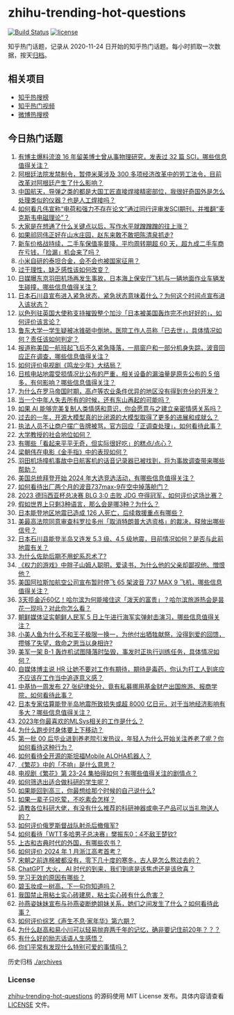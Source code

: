 # zhihu-trending-hot-questions

[![Build Status](https://github.com/justjavac/zhihu-trending-hot-questions/workflows/ci/badge.svg?branch=master)](https://github.com/justjavac/zhihu-trending-hot-questions/actions)
[![license](https://img.shields.io/github/license/justjavac/zhihu-trending-hot-questions)](https://github.com/justjavac/zhihu-trending-hot-questions/blob/master/LICENSE)

知乎热门话题，记录从 2020-11-24
日开始的知乎热门话题。每小时抓取一次数据，按天[归档](./archives)。

## 相关项目

- [知乎热搜榜](https://github.com/justjavac/zhihu-trending-top-search)
- [知乎热门视频](https://github.com/justjavac/zhihu-trending-hot-video)
- [微博热搜榜](https://github.com/justjavac/weibo-trending-hot-search)

## 今日热门话题

<!-- BEGIN -->
<!-- 最后更新时间 Sun Jan 07 2024 08:55:33 GMT+0800 (China Standard Time) -->

1. [有博主爆料流浪 16 年留美博士曾从事物理研究，发表过 32 篇 SCI，哪些信息值得关注？](https://www.zhihu.com/question/638205333)
1. [阿根廷法院发禁制令，暂停米莱涉及 300 多项经济改革中的劳工法令，目前改革对阿根廷产生了什么影响？](https://www.zhihu.com/question/638179240)
1. [中国航天，导弹之类的都是大国工匠直接焊接精密部位，我很好奇国外是怎么处理类似的仪器？也是人工焊接吗？](https://www.zhihu.com/question/624526537)
1. [如何看凡伟宣称“电荷和强力不存在论文”通过同行评审发SCI期刊，并推翻“麦克斯韦电磁理论”？](https://www.zhihu.com/question/637979273)
1. [大家是在想通了什么关键点以后，写作水平就蹭蹭蹭的往上涨？](https://www.zhihu.com/question/633733382)
1. [如果祁同伟正好在山水庄园，赵东来敢不敢把陈清泉抓走?](https://www.zhihu.com/question/637603235)
1. [新车价格战持续，二手车保值率普降，平均周转期超 60 天，超九成二手车商在亏钱，「捡漏」机会来了吗？](https://www.zhihu.com/question/638295345)
1. [小米自研的泰坦合金，会不会也被国家征用？](https://www.zhihu.com/question/637522115)
1. [过于理性，缺乏感性该如何改变？](https://www.zhihu.com/question/638081965)
1. [日媒曝东京羽田机场再发生事故，日本海上保安厅飞机与一辆地面作业车辆发生碰撞，哪些信息值得关注？](https://www.zhihu.com/question/638372908)
1. [日本石川县宣布进入紧急状态，紧急状态意味着什么？为何这个时间点宣布进入该状态？](https://www.zhihu.com/question/638375495)
1. [以色列驻英国大使称支持摧毁整个加沙「日本被美国轰炸完不也好好的」，如何评价该言论？](https://www.zhihu.com/question/638336701)
1. [鲁东大学一学生疑被冰锥砸中倒地，医院工作人员称「已去世」，具体情况如何？责任该如何判定？](https://www.zhihu.com/question/638355600)
1. [报道称美国一航班起飞后不久紧急降落，一扇窗户和一部分机身失踪，波音回应正在调查，哪些信息值得关注？](https://www.zhihu.com/question/638355271)
1. [如何评价电视剧《鸣龙少年》大结局？](https://www.zhihu.com/question/638391357)
1. [日核电站地震受损情况比公布的严重，相关设备的漏油量是原先公布的 5 倍多，有何影响？哪些信息值得关注？](https://www.zhihu.com/question/638357968)
1. [为什么在罗马帝国时期，高卢等农业条件优异的地区没有得到充分的开发？](https://www.zhihu.com/question/637991308)
1. [当一个中年人失去所有的时候，还有东山再起的可能吗？](https://www.zhihu.com/question/431766174)
1. [如果 AI 能够完美复制人类情感和意识，你会愿意与之建立亲密情感关系吗？](https://www.zhihu.com/question/638178079)
1. [过去的一年，开源大模型真的比闭源的大模型取得了更多的进展和成就么？](https://www.zhihu.com/question/638342075)
1. [执法人员不让商户摆广告牌被骂，官方回应「正调查处理」，如何看待此事？](https://www.zhihu.com/question/638154544)
1. [大学教授的社会地位如何？](https://www.zhihu.com/question/321176129)
1. [有哪些「看起来平平无奇，但实际很好吃」的糕点/点心？](https://www.zhihu.com/question/637189126)
1. [梁朝伟在电影《金手指》中的表现如何？](https://www.zhihu.com/question/637143411)
1. [羽田机场撞机事故中日航客机的话音记录器已被找到，将为事故调查带来哪些帮助？](https://www.zhihu.com/question/638384012)
1. [美国总统拜登开始 2024 年大选竞选活动，有哪些信息值得关注？](https://www.zhihu.com/question/638298466)
1. [如何看待出厂两个月的波音737max-9在空中掉落舱门？](https://www.zhihu.com/question/638335225)
1. [2023 德玛西亚杯总决赛 BLG 3:0 击败 JDG 夺得冠军，如何评价这场比赛？](https://www.zhihu.com/question/638363682)
1. [假如世界上只剩3种语言，那么会是哪3种？为什么？](https://www.zhihu.com/question/20209032)
1. [日本能登地区地震已造成 126 人死亡，后续救援重点有哪些？](https://www.zhihu.com/question/638358278)
1. [美最高法院同意审查科罗拉多州「取消特朗普大选资格」的裁决，释放出哪些信号？](https://www.zhihu.com/question/638337996)
1. [日本石川县能登半岛又连发 5.3 级、4.5 级地震，目前情况如何？是否与此前地震有关？](https://www.zhihu.com/question/638300544)
1. [为什么佐助后期不用蛇系忍术了?](https://www.zhihu.com/question/611005792)
1. [《权力的游戏》中胖子山姆人聪明，爱读书，为什么他的父亲却鄙视他、憎恨他？](https://www.zhihu.com/question/549467833)
1. [美国阿拉斯加航空公司宣布暂时停飞 65 架波音 737 MAX 9 飞机，哪些信息值得关注？](https://www.zhihu.com/question/638357366)
1. [3天揽金近60亿！哈尔滨为何能接住这「泼天的富贵」？哈尔滨旅游热会是昙花一现吗？对此你怎么看？](https://www.zhihu.com/question/638358330)
1. [朝鲜媒体证实朝鲜人民军 5 日上午进行海军实弹射击演习，哪些信息值得关注？](https://www.zhihu.com/question/638216583)
1. [小美人鱼为什么不和王子极限一换一，为他付出牺牲献祭，没得到爱的回馈，攒够了失望，救命之恩当以身相许?](https://www.zhihu.com/question/637905556)
1. [美军一架 B-1 轰炸机试图降落时坠毁，事发时正执行训练任务，具体情况如何？](https://www.zhihu.com/question/638173238)
1. [自媒体博主说 HR 让她不要对工作有期待，期待是毒药，你认为打工人到底应不应该在工作当中追逐意义感？](https://www.zhihu.com/question/638262931)
1. [中基协一周发布 27 张纪律处分，竟有私募挪用基金财产出国旅游、报商学院，如何看待此事？](https://www.zhihu.com/question/638295330)
1. [日本专家估算能登半岛地震所致损失或超 8000 亿日元，对于当地经济影响有多大？哪些信息值得关注？](https://www.zhihu.com/question/638357977)
1. [2023年你最喜欢的MLSys相关的工作是什么？](https://www.zhihu.com/question/637480969)
1. [为什么跑步时身体要上下移动？](https://www.zhihu.com/question/638000338)
1. [第一批 00 后毕业进到养老院引发热议，年轻人为什么开始关注养老了呢？你如何看待这种行为？](https://www.zhihu.com/question/638263208)
1. [如何看待全开源的斯坦福Mobile ALOHA机器人？](https://www.zhihu.com/question/638294654)
1. [《繁花》中的「不响」是什么意思？](https://www.zhihu.com/question/638335135)
1. [电视剧《繁花》第 23-24 集拍得如何？有哪些值得关注的剧情点？](https://www.zhihu.com/question/638393222)
1. [如何筛选出适合做科研的学生呢？](https://www.zhihu.com/question/638093236)
1. [如果能回到高三，你最想给那个时候的自己说什么?](https://www.zhihu.com/question/633489774)
1. [如果一辈子只吃荤，不吃素会怎样？](https://www.zhihu.com/question/637634220)
1. [请教各位科研大佬，有没有什么推荐的科研神器或电子产品可以当礼物送人的？](https://www.zhihu.com/question/637599201)
1. [如何评价俄罗斯督战队射杀后撤俄军?](https://www.zhihu.com/question/637801267)
1. [如何看待「WTT多哈男子总决赛」樊振东0：4不敌王楚钦?](https://www.zhihu.com/question/638267561)
1. [上古和古典时代的外国，有哪些农书？](https://www.zhihu.com/question/638289670)
1. [如何评价 2024 年 1 月浙江高考首考？](https://www.zhihu.com/question/637868939)
1. [宋朝之前连棉被都没有，零下几十度的寒冬，古人是怎么熬过去的？](https://www.zhihu.com/question/637934776)
1. [ChatGPT 大火， AI 时代的到来，我们到底是该焦虑还是该欣喜？](https://www.zhihu.com/question/638262790)
1. [学习无效的原因有哪些？](https://www.zhihu.com/question/530791286)
1. [碧玉妆成一树高，下一句你知道吗？](https://www.zhihu.com/question/638141054)
1. [我国禁止用粘土实心砖建房，粘土实心砖有什么危害？](https://www.zhihu.com/question/638126520)
1. [孙燕姿妹妹宣布与孙燕姿断绝姐妹关系，她们之间发生了什么？如何看待此事？](https://www.zhihu.com/question/638228768)
1. [如何评价综艺《声生不息·家年华》第六期？](https://www.zhihu.com/question/638323387)
1. [为什么赵高和易小川可以轻易抛弃两千年的记忆，确非要记住前20年？？？](https://www.zhihu.com/question/637648894)
1. [有什么好的励志话语人生感悟？](https://www.zhihu.com/question/638217369)
1. [你们平常有发现什么特别可爱的事情吗？](https://www.zhihu.com/question/430500729)

<!-- END -->

历史归档 [./archives](./archives)

### License

[zhihu-trending-hot-questions](https://github.com/justjavac/zhihu-trending-hot-questions)
的源码使用 MIT License 发布。具体内容请查看 [LICENSE](./LICENSE) 文件。
